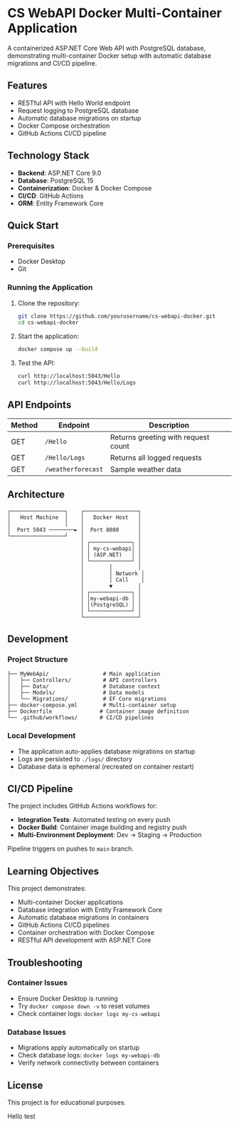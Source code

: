 # CS WebAPI Docker Multi-Container Application

A containerized ASP.NET Core Web API with PostgreSQL database, demonstrating multi-container Docker setup with automatic database migrations and CI/CD pipeline.

## Features

- RESTful API with Hello World endpoint
- Request logging to PostgreSQL database
- Automatic database migrations on startup
- Docker Compose orchestration
- GitHub Actions CI/CD pipeline

## Technology Stack

- **Backend**: ASP.NET Core 9.0
- **Database**: PostgreSQL 15
- **Containerization**: Docker & Docker Compose
- **CI/CD**: GitHub Actions
- **ORM**: Entity Framework Core

## Quick Start

### Prerequisites
- Docker Desktop
- Git

### Running the Application

1. Clone the repository:
   ```bash
   git clone https://github.com/yourusername/cs-webapi-docker.git
   cd cs-webapi-docker
   ```

2. Start the application:
   ```bash
   docker compose up --build
   ```

3. Test the API:
   ```bash
   curl http://localhost:5043/Hello
   curl http://localhost:5043/Hello/Logs
   ```

## API Endpoints

| Method | Endpoint | Description |
|--------|----------|-------------|
| GET | `/Hello` | Returns greeting with request count |
| GET | `/Hello/Logs` | Returns all logged requests |
| GET | `/weatherforecast` | Sample weather data |

## Architecture

```
┌─────────────────┐    ┌─────────────────┐
│   Host Machine  │    │   Docker Host   │
│                 │    │                 │
│  Port 5043 ────────► │  Port 8080      │
└─────────────────┘    │                 │
                       │ ┌─────────────┐ │
                       │ │ my-cs-webapi│ │
                       │ │ (ASP.NET)   │ │
                       │ └─────────────┘ │
                       │        │        │
                       │        │ Network │
                       │        │ Call    │
                       │        ▼        │
                       │ ┌─────────────┐ │
                       │ │my-webapi-db │ │
                       │ │(PostgreSQL) │ │
                       │ └─────────────┘ │
                       └─────────────────┘
```

## Development

### Project Structure

```
├── MyWebApi/                 # Main application
│   ├── Controllers/          # API controllers
│   ├── Data/                 # Database context
│   ├── Models/               # Data models
│   └── Migrations/           # EF Core migrations
├── docker-compose.yml        # Multi-container setup
├── Dockerfile               # Container image definition
└── .github/workflows/       # CI/CD pipelines
```

### Local Development

- The application auto-applies database migrations on startup
- Logs are persisted to `./logs/` directory
- Database data is ephemeral (recreated on container restart)

## CI/CD Pipeline

The project includes GitHub Actions workflows for:
- **Integration Tests**: Automated testing on every push
- **Docker Build**: Container image building and registry push
- **Multi-Environment Deployment**: Dev → Staging → Production

Pipeline triggers on pushes to `main` branch.

## Learning Objectives

This project demonstrates:
- Multi-container Docker applications
- Database integration with Entity Framework Core
- Automatic database migrations in containers
- GitHub Actions CI/CD pipelines
- Container orchestration with Docker Compose
- RESTful API development with ASP.NET Core

## Troubleshooting

### Container Issues
- Ensure Docker Desktop is running
- Try `docker compose down -v` to reset volumes
- Check container logs: `docker logs my-cs-webapi`

### Database Issues
- Migrations apply automatically on startup
- Check database logs: `docker logs my-webapi-db`
- Verify network connectivity between containers

## License

This project is for educational purposes.


Hello test